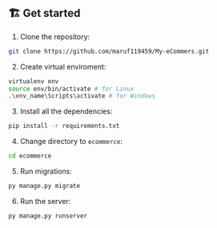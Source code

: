 

## 🏗 Get started

1. Clone the repository:

```bash
git clone https://github.com/maruf119459/My-eCommers.git
```

2. Create virtual enviroment:

```bash
virtualenv env
source env/bin/activate # for Linux
.\env_name\Scripts\activate # for Windows
```

3. Install all the dependencies:

```bash
pip install -r requirements.txt
```

4. Change directory to `ecommerce`:

```bash
cd ecommerce
```

5. Run migrations:

```bash
py manage.py migrate
```

6. Run the server:

```bash
py manage.py runserver
```
